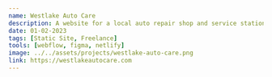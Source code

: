 ```yaml
---
name: Westlake Auto Care
description: A website for a local auto repair shop and service station built with Webflow. Features a custom booking form, custom CMS, and Google Analytics integration.
date: 01-02-2023
tags: [Static Site, Freelance]
tools: [webflow, figma, netlify]
image: ../../assets/projects/westlake-auto-care.png
link: https://westlakeautocare.com
---
```

